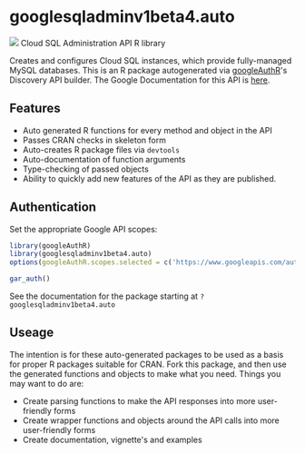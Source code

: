 # googlesqladminv1beta4.auto
![](http://www.google.com/images/icons/product/search-32.gif)
Cloud SQL Administration API R library

Creates and configures Cloud SQL instances, which provide fully-managed MySQL databases.
This is an R package autogenerated via [googleAuthR](http://code.markedmondson.me/googleAuthR)'s Discovery API builder. 
The Google Documentation for this API is [here](https://cloud.google.com/sql/docs/reference/latest).

## Features 
 * Auto generated R functions for every method and object in the API
 * Passes CRAN checks in skeleton form
 * Auto-creates R package files via `devtools`
 * Auto-documentation of function arguments
 * Type-checking of passed objects
 * Ability to quickly add new features of the API as they are published.

## Authentication
Set the appropriate Google API scopes:

```r
library(googleAuthR)
library(googlesqladminv1beta4.auto)
options(googleAuthR.scopes.selected = c('https://www.googleapis.com/auth/cloud-platform', 'https://www.googleapis.com/auth/sqlservice.admin'))

gar_auth()
```
 See the documentation for the package starting at `?googlesqladminv1beta4.auto`
## Useage
The intention is for these auto-generated packages to be used as a basis for proper R packages suitable for CRAN.
Fork this package, and then use the generated functions and objects to make what you need.
Things you may want to do are:
* Create parsing functions to make the API responses into more user-friendly forms
* Create wrapper functions and objects around the API calls into more user-friendly forms
* Create documentation, vignette's and examples

